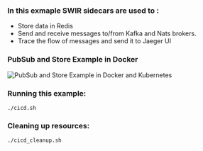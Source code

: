 ### In this exmaple SWIR sidecars are used to :

 * Store data in Redis
 * Send and receive messages to/from Kafka and Nats brokers.
 * Trace the flow of messages and send it to Jaeger UI

### PubSub and Store Example in Docker
![PubSub and Store Example in Docker and Kubernetes](../../../graphics/example-solution.png)

### Running this example:

```./cicd.sh```

### Cleaning up resources:

```./cicd_cleanup.sh```

